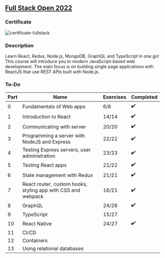 ## [Full Stack Open 2022](https://fullstackopen.com/)

### Certificate

![certificate-fullstack](https://user-images.githubusercontent.com/92727936/189920183-b956d5a3-ce07-49f4-adb2-8911acbb87cf.png)

### Description

Learn React, Redux, Node.js, MongoDB, GraphQL and TypeScript in one go! This course will introduce you to modern JavaScript-based web development. The main focus is on building single page applications with ReactJS that use REST APIs built with Node.js.

### To-Do

| Part      | Name                                                           | Exercises   | Completed                |
| --------- | -------------------------------------------------------------- | ----------- | ------------------------ |
| 0         | Fundamentals of Web apps                                       | 6/6         |    :heavy_check_mark:    |
| 1         | Introduction to React                                          | 14/14       |    :heavy_check_mark:    |
| 2         | Communicating with server                                      | 20/20       |    :heavy_check_mark:    |
| 3         | Programming a server with NodeJS and Express                   | 22/22       |    :heavy_check_mark:    |
| 4         | Testing Express servers, user administration                   | 23/23       |    :heavy_check_mark:    |
| 5         | Testing React apps                                             | 21/22       |    :heavy_check_mark:    |
| 6         | State management with Redux                                    | 21/21       |    :heavy_check_mark:    |
| 7         | React router, custom hooks, styling app with CSS and webpack   | 16/21       |    :heavy_check_mark:    |
| 8         | GraphQL                                                        | 24/26       |    :heavy_check_mark:    |
| 9         | TypeScript                                                     | 15/27       |                          |
| 10        | React Native                                                   | 24/27       |    :heavy_check_mark:    |
| 11        | CI/CD                                                          |             |                          |
| 12        | Containers                                                     |             |                          |
| 13        | Using relational databases                                     |             |                          |

